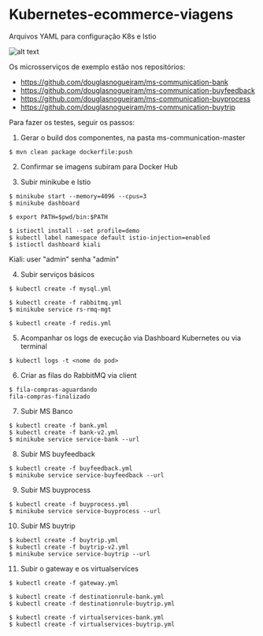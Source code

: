# Kubernetes-ecommerce-viagens
 Arquivos YAML para configuração K8s e Istio

![alt text](https://github.com/douglasnogueiram/Kubernetes-ecommerce-viagens/blob/master/Captura%20de%20Tela%202020-08-02%20a%CC%80s%2012.38.09.png)

Os microsserviços de exemplo estão nos repositórios:
- https://github.com/douglasnogueiram/ms-communication-bank
- https://github.com/douglasnogueiram/ms-communication-buyfeedback
- https://github.com/douglasnogueiram/ms-communication-buyprocess
- https://github.com/douglasnogueiram/ms-communication-buytrip

Para fazer os testes, seguir os passos:

1. Gerar o build dos componentes, na pasta ms-communication-master
```
$ mvn clean package dockerfile:push
```

2. Confirmar se imagens subiram para Docker Hub


3. Subir minikube e Istio
```
$ minikube start --memory=4096 --cpus=3
$ minikube dashboard

$ export PATH=$pwd/bin:$PATH

$ istioctl install --set profile=demo
$ kubectl label namespace default istio-injection=enabled
$ istioctl dashboard kiali
```
Kiali: user "admin"    senha "admin"


4. Subir serviços básicos
```
$ kubectl create -f mysql.yml

$ kubectl create -f rabbitmq.yml
$ minikube service rs-rmq-mgt

$ kubectl create -f redis.yml
```

5. Acompanhar os logs de execução via Dashboard Kubernetes ou via terminal
```
$ kubectl logs -t <nome do pod>
```
6. Criar as filas do RabbitMQ via client
```
$ fila-compras-aguardando
fila-compras-finalizado
```

7. Subir MS Banco
```
$ kubectl create -f bank.yml
$ kubectl create -f bank-v2.yml
$ minikube service service-bank --url
```

8. Subir MS buyfeedback
```
$ kubectl create -f buyfeedback.yml
$ minikube service service-buyfeedback --url
```

9. Subir MS buyprocess
```
$ kubectl create -f buyprocess.yml
$ minikube service service-buyprocess --url
```

10. Subir MS buytrip
```
$ kubectl create -f buytrip.yml
$ kubectl create -f buytrip-v2.yml
$ minikube service service-buytrip --url
```

11. Subir o gateway e os virtualservices
```
$ kubectl create -f gateway.yml

$ kubectl create -f destinationrule-bank.yml
$ kubectl create -f destinationrule-buytrip.yml

$ kubectl create -f virtualservices-bank.yml
$ kubectl create -f virtualservices-buytrip.yml
```
